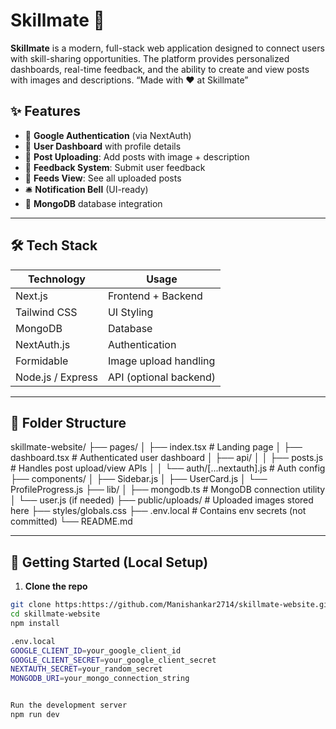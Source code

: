 # Skillmate 🚀

**Skillmate** is a modern, full-stack web application designed to connect users with skill-sharing opportunities. The platform provides personalized dashboards, real-time feedback, and the ability to create and view posts with images and descriptions.
“Made with ❤️ at Skillmate”

## ✨ Features

- 🔐 **Google Authentication** (via NextAuth)
- 🧾 **User Dashboard** with profile details
- 🧠 **Post Uploading**: Add posts with image + description
- 📢 **Feedback System**: Submit user feedback
- 📰 **Feeds View**: See all uploaded posts
- 🛎️ **Notification Bell** (UI-ready)
- 💾 **MongoDB** database integration

---

## 🛠️ Tech Stack

| Technology       | Usage                    |
|------------------|--------------------------|
| Next.js          | Frontend + Backend       |
| Tailwind CSS     | UI Styling               |
| MongoDB          | Database                 |
| NextAuth.js      | Authentication           |
| Formidable       | Image upload handling    |
| Node.js / Express| API (optional backend)   |

---

## 📁 Folder Structure

skillmate-website/
├── pages/
│ ├── index.tsx # Landing page
│ ├── dashboard.tsx # Authenticated user dashboard
│ ├── api/
│ │ ├── posts.js # Handles post upload/view APIs
│ │ └── auth/[...nextauth].js # Auth config
├── components/
│ ├── Sidebar.js
│ ├── UserCard.js
│ └── ProfileProgress.js
├── lib/
│ ├── mongodb.ts # MongoDB connection utility
│ └── user.js (if needed)
├── public/uploads/ # Uploaded images stored here
├── styles/globals.css
├── .env.local # Contains env secrets (not committed)
└── README.md


---

## 🧪 Getting Started (Local Setup)

1. **Clone the repo**

```bash
git clone https:https://github.com/Manishankar2714/skillmate-website.git
cd skillmate-website
npm install

.env.local
GOOGLE_CLIENT_ID=your_google_client_id
GOOGLE_CLIENT_SECRET=your_google_client_secret
NEXTAUTH_SECRET=your_random_secret
MONGODB_URI=your_mongo_connection_string


Run the development server
npm run dev
